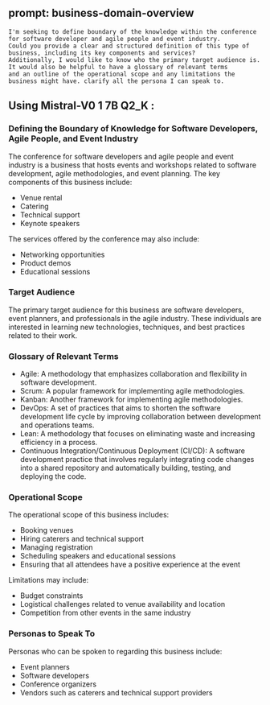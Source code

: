 ## prompt: business-domain-overview 


```
I'm seeking to define boundary of the knowledge within the conference for software developer and agile people and event industry. 
Could you provide a clear and structured definition of this type of business, including its key components and services? 
Additionally, I would like to know who the primary target audience is. It would also be helpful to have a glossary of relevant terms 
and an outline of the operational scope and any limitations the business might have. clarify all the persona I can speak to.
```

## Using Mistral-V0 1 7B Q2_K :

### Defining the Boundary of Knowledge for Software Developers, Agile People, and Event Industry

The conference for software developers and agile people and event industry is a business that hosts events and workshops related to software development, agile methodologies, and event planning. The key components of this business include:

- Venue rental
- Catering
- Technical support
- Keynote speakers

The services offered by the conference may also include:

- Networking opportunities
- Product demos
- Educational sessions

### Target Audience

The primary target audience for this business are software developers, event planners, and professionals in the agile industry. These individuals are interested in learning new technologies, techniques, and best practices related to their work.

### Glossary of Relevant Terms

- Agile: A methodology that emphasizes collaboration and flexibility in software development.
- Scrum: A popular framework for implementing agile methodologies.
- Kanban: Another framework for implementing agile methodologies.
- DevOps: A set of practices that aims to shorten the software development life cycle by improving collaboration between development and operations teams.
- Lean: A methodology that focuses on eliminating waste and increasing efficiency in a process.
- Continuous Integration/Continuous Deployment (CI/CD): A software development practice that involves regularly integrating code changes into a shared repository and automatically building, testing, and deploying the code.

### Operational Scope

The operational scope of this business includes:

- Booking venues
- Hiring caterers and technical support
- Managing registration
- Scheduling speakers and educational sessions
- Ensuring that all attendees have a positive experience at the event

Limitations may include:

- Budget constraints
- Logistical challenges related to venue availability and location
- Competition from other events in the same industry

### Personas to Speak To

Personas who can be spoken to regarding this business include:

- Event planners
- Software developers
- Conference organizers
- Vendors such as caterers and technical support providers